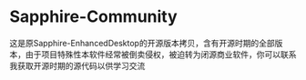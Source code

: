 # Sapphire-Community
这是原Sapphire-EnhancedDesktop的开源版本拷贝，含有开源时期的全部版本，由于项目特殊性本软件经常被倒卖侵权，被迫转为闭源商业软件，你可以联系我获取开源时期的源代码以供学习交流
